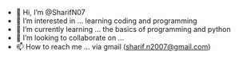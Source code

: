 - 👋 Hi, I’m @SharifN07
- 👀 I’m interested in ...  learning coding and programming
- 🌱 I’m currently learning ...  the basics of programming and python
- 💞️ I’m looking to collaborate on ...
- 📫 How to reach me ... via gmail (sharif.n2007@gmail.com)

<!---
SharifN07/SharifN07 is a ✨ special ✨ repository because its `README.md` (this file) appears on your GitHub profile.
You can click the Preview link to take a look at your changes.
--->
